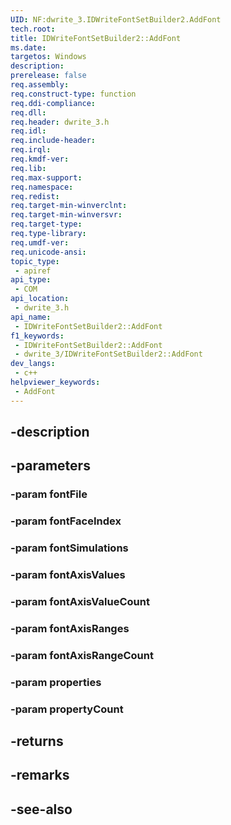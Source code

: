 ```yaml
---
UID: NF:dwrite_3.IDWriteFontSetBuilder2.AddFont
tech.root: 
title: IDWriteFontSetBuilder2::AddFont
ms.date: 
targetos: Windows
description: 
prerelease: false
req.assembly: 
req.construct-type: function
req.ddi-compliance: 
req.dll: 
req.header: dwrite_3.h
req.idl: 
req.include-header: 
req.irql: 
req.kmdf-ver: 
req.lib: 
req.max-support: 
req.namespace: 
req.redist: 
req.target-min-winverclnt: 
req.target-min-winversvr: 
req.target-type: 
req.type-library: 
req.umdf-ver: 
req.unicode-ansi: 
topic_type:
 - apiref
api_type:
 - COM
api_location:
 - dwrite_3.h
api_name:
 - IDWriteFontSetBuilder2::AddFont
f1_keywords:
 - IDWriteFontSetBuilder2::AddFont
 - dwrite_3/IDWriteFontSetBuilder2::AddFont
dev_langs:
 - c++
helpviewer_keywords:
 - AddFont
---
```


## -description

## -parameters

### -param fontFile

### -param fontFaceIndex

### -param fontSimulations

### -param fontAxisValues

### -param fontAxisValueCount

### -param fontAxisRanges

### -param fontAxisRangeCount

### -param properties

### -param propertyCount

## -returns

## -remarks

## -see-also

